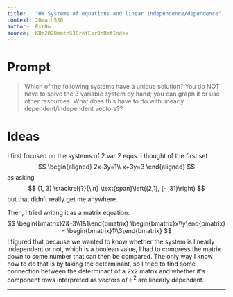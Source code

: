 ```yaml
---
title:   "HW Systems of equations and linear independence/dependence"
context: 20math530
author:  Exr0n
source:  KBe2020math530refExr0nRetIndex
---
```


# Prompt
> Which of the following systems have a unique solution? You do NOT have to solve the 3 variable system by hand; you can graph it or use other resources.
> What does this have to do with linearly dependent/independent vectors??

# Ideas
I first focused on the systems of 2 var 2 equs. I thought of the first set
$$
\begin{aligned}
2x-3y=1\\
x+3y=3
\end{aligned}
$$
as asking
$$
(1, 3) \stackrel{?}{\in} \text{span}\left((2,1), (- ,31)\right)
$$
but that didn't really get me anywhere.

Then, I tried writing it as a matrix equation:
$$
\begin{bmatrix}2&-3\\1&1\end{bmatrix} \begin{bmatrix}x\\y\end{bmatrix} = \begin{bmatrix}1\\3\end{bmatrix}
$$
I figured that because we wanted to know whether the system is linearly independent or not, which is a boolean value, I had to compress the matrix down to some number that can then be compared. The only way I know how to do that is by taking the determinant, so I tried to find some connection between the determinant of a 2x2 matrix and whether it's component rows interpreted as vectors of $\mathbb{F}^2$ are linearly dependant.

---
